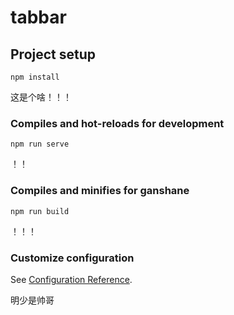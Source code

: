 # tabbar

## Project setup
```
npm install
```
这是个啥！！！

### Compiles and hot-reloads for development
```
npm run serve
```
！！
### Compiles and minifies for ganshane
```
npm run build
```
！！！
### Customize configuration
See [Configuration Reference](https://cli.vuejs.org/config/).

明少是帅哥

